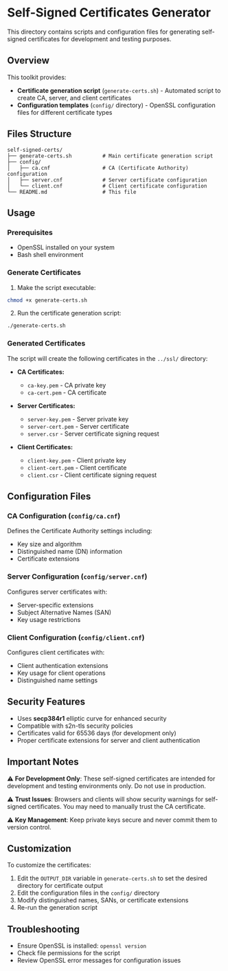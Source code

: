 # Self-Signed Certificates Generator

This directory contains scripts and configuration files for generating self-signed certificates for development and testing purposes.

## Overview

This toolkit provides:
- **Certificate generation script** (`generate-certs.sh`) - Automated script to create CA, server, and client certificates
- **Configuration templates** (`config/` directory) - OpenSSL configuration files for different certificate types

## Files Structure

```
self-signed-certs/
├── generate-certs.sh          # Main certificate generation script
├── config/
│   ├── ca.cnf                 # CA (Certificate Authority) configuration
│   ├── server.cnf             # Server certificate configuration
│   └── client.cnf             # Client certificate configuration
└── README.md                  # This file
```

## Usage

### Prerequisites

- OpenSSL installed on your system
- Bash shell environment

### Generate Certificates

1. Make the script executable:
```bash
chmod +x generate-certs.sh
```

2. Run the certificate generation script:
```bash
./generate-certs.sh
```

### Generated Certificates

The script will create the following certificates in the `../ssl/` directory:

- **CA Certificates:**
  - `ca-key.pem` - CA private key
  - `ca-cert.pem` - CA certificate

- **Server Certificates:**
  - `server-key.pem` - Server private key
  - `server-cert.pem` - Server certificate
  - `server.csr` - Server certificate signing request

- **Client Certificates:**
  - `client-key.pem` - Client private key
  - `client-cert.pem` - Client certificate
  - `client.csr` - Client certificate signing request

## Configuration Files

### CA Configuration (`config/ca.cnf`)
Defines the Certificate Authority settings including:
- Key size and algorithm
- Distinguished name (DN) information
- Certificate extensions

### Server Configuration (`config/server.cnf`)
Configures server certificates with:
- Server-specific extensions
- Subject Alternative Names (SAN)
- Key usage restrictions

### Client Configuration (`config/client.cnf`)
Configures client certificates with:
- Client authentication extensions
- Key usage for client operations
- Distinguished name settings

## Security Features

- Uses **secp384r1** elliptic curve for enhanced security
- Compatible with s2n-tls security policies
- Certificates valid for 65536 days (for development only)
- Proper certificate extensions for server and client authentication

## Important Notes

⚠️ **For Development Only**: These self-signed certificates are intended for development and testing environments only. Do not use in production.

⚠️ **Trust Issues**: Browsers and clients will show security warnings for self-signed certificates. You may need to manually trust the CA certificate.

⚠️ **Key Management**: Keep private keys secure and never commit them to version control.

## Customization

To customize the certificates:

1. Edit the `OUTPUT_DIR` variable in `generate-certs.sh` to set the desired directory for certificate output
2. Edit the configuration files in the `config/` directory
3. Modify distinguished names, SANs, or certificate extensions
4. Re-run the generation script

## Troubleshooting

- Ensure OpenSSL is installed: `openssl version`
- Check file permissions for the script
- Review OpenSSL error messages for configuration issues
